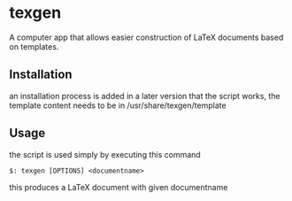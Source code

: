 # texgen
A computer app that allows easier construction of LaTeX documents based on templates.

## Installation
an installation process is added in a later version
that the script works, the template content needs to be in /usr/share/texgen/template

## Usage
the script is used simply by executing this command

`$: texgen [OPTIONS] <documentname>`

this produces a LaTeX document with given documentname
